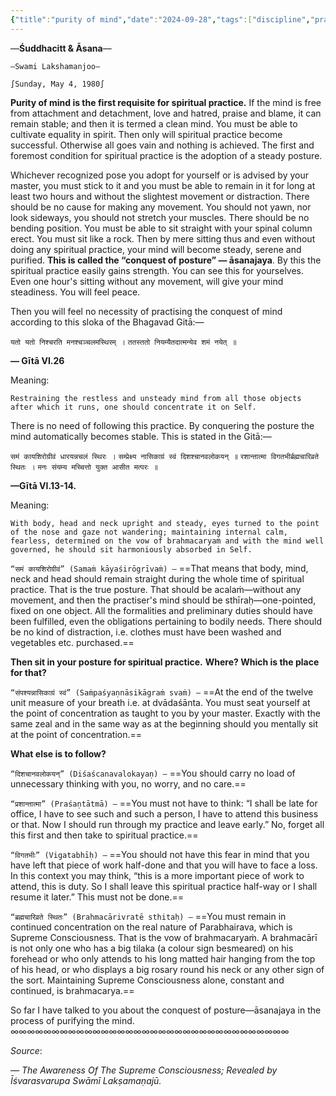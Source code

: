 ```yaml
---
{"title":"purity of mind","date":"2024-09-28","tags":["discipline","practices","mind","purity","awareness","yama","niyama","asana","shuddhachitt","sadhana","articles"],"publish":true,"path":"practices/purity of mind.md","permalink":"/practices/purity-of-mind-and-internal-posture/","PassFrontmatter":true}
---
```




—**Śuddhacitt & Āsana**—

`—Swami Lakshamanjoo—`

`∫Sunday, May 4, 1980∫`


**Purity of mind is the first requisite for spiritual practice.** If the mind is free from attachment and detachment, love and hatred, praise and blame, it can remain stable; and then it is termed a clean mind. You must be able to cultivate equality in spirit. Then only will spiritual practice become successful. Otherwise all goes vain and nothing is achieved. The first and foremost condition for spiritual practice is the adoption of a steady posture. 

Whichever recognized pose you adopt for yourself or is advised by your master, you must stick to it and you must be able to remain in it for long at least two hours and without the slightest movement or distraction. There should be no cause for making any movement. You should not yawn, nor look sideways, you should not stretch your muscles. There should be no bending position. You must be able to sit straight with your spinal column erect. You must sit like a rock. Then by mere sitting thus and even without doing any spiritual practice, your mind will become steady, serene and purified. **This is called the “conquest of posture” — āsanajaya**. By this the spiritual practice easily gains strength. You can see this for yourselves. Even one hour's sitting without any movement, will give your mind steadiness. You will feel peace. 

Then you will feel no necessity of practising the conquest of mind according to this sloka of the Bhagavad Gitā:— 

<span class="center-text">`यतो यतो निश्चरति मनश्चञ्चलमस्थिरम् ।`</span>
<span class="center-text">`ततस्ततो नियम्यैतदात्मन्येव शमं नयेत् ॥`</span>

**— Gītā VI.26**

Meaning:

`Restraining the restless and unsteady mind from all those objects after which it runs, one should concentrate it on Self.`

There is no need of following this practice. By conquering the posture the mind automatically becomes stable. This is stated in the Gitā:—

<span class="center-text">`समं कायशिरोग्रीवं धारयन्नचलं स्थिरः ।`</span>
<span class="center-text">`सम्प्रेक्ष्य नासिकाग्रं स्वं दिशश्चानवलोकयन् ॥`</span>
<span class="center-text">`रशान्तात्मा विगतभीर्ब्रह्मचारिव्रते स्थितः ।`</span>
<span class="center-text">`मनः संयम्य मच्चित्तो युक्त आसीत मत्परः ॥`</span>

**—Gītā VI.13-14.** 

Meaning:

`With body, head and neck upright and steady, eyes turned to the point of the nose and gaze not wandering; maintaining internal calm, fearless, determined on the vow of brahmacaryaṁ and with the mind well governed, he should sit harmoniously absorbed in Self.`

`“समं कायशिरोग्रीवं” (Samaṁ kāyaśirōgrīvaṁ) —` ==That means that body, mind, neck and head should remain straight during the whole time of spiritual practice. That is the true posture. That should be acalaṁ—without any movement, and then the practiser's mind should be sthīraḥ—one-pointed, fixed on one object. All the formalities and preliminary duties should have been fulfilled, even the obligations pertaining to bodily needs. There should be no kind of distraction, i.e. clothes must have been washed and vegetables etc. purchased.== 

**Then sit in your posture for spiritual practice.**
**Where? Which is the place for that?** 

`“संपश्यन्नासिकाग्रं स्वं” (Saṁpaśyaṇnāsikāgraṁ svaṁ) —` ==At the end of the twelve unit measure of your breath i.e. at dvādaśānta. You must seat yourself at the point of concentration as taught to you by your master. Exactly with the same zeal and in the same way as at the beginning should you mentally sit at the point of concentration.==

**What else is to follow?**

`“दिशचानवलोकयन्” (Diśaścanavalokayaṇ) —` ==You should carry no load of unnecessary thinking with you, no worry, and no care.== 

`“प्रशान्तात्मा” (Praśaṇtātmā) —` ==You must not have to think: “I shall be late for office, I have to see such and such a person, I have to attend this business or that. Now I should run through my practice and leave early.” No, forget all this first and then take to spiritual practice.== 

`“विगतभीः” (Vigatabhīḥ) —` ==You should not have this fear in mind that you have left that piece of work half-done and that you will have to face a loss. In this context you may think, “this is a more important piece of work to attend, this is duty. So I shall leave this spiritual practice half-way or I shall resume it later.” This must not be done.== 

`“ब्रह्मचारिव्रते स्थितः” (Brahmacārivratē sthitaḥ) —` ==You must remain in continued concentration on the real nature of Parabhairava, which is Supreme Consciousness. That is the vow of brahmacaryaṁ. A brahmacārī is not only one who has a big tilaka (a colour sign besmeared) on his forehead or who only attends to his long matted hair hanging from the top of his head, or who displays a big rosary round his neck or any other sign of the sort. Maintaining Supreme Consciousness alone, constant and continued, is brahmacarya.== 

So far I have talked to you about the conquest of posture—āsanajaya in the process of purifying the mind.
∞∞∞∞∞∞∞∞∞∞∞∞∞∞∞∞∞∞∞∞∞∞∞∞∞∞∞∞∞∞∞∞∞∞

$Source:$

*— The Awareness Of The Supreme Consciousness; Revealed by Īśvarasvarupa Swāmī Lakṣamaṇajū.*
